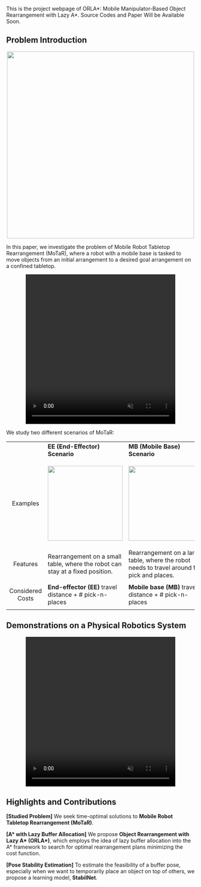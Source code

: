 
This is the project webpage of ORLA\*: Mobile Manipulator-Based Object Rearrangement with Lazy A\*. Source Codes and Paper Will be Available Soon.

## Problem Introduction
<p align="center">
<img src="https://github.com/gaokai15/ORLA-Star/assets/53358252/fac6d8f3-1cd4-40ca-bf87-ca27ffdeea4e" width="500" >
</p>
In this paper, we investigate the problem of Mobile Robot Tabletop Rearrangement (MoTaR), where a robot with a mobile base is tasked to move objects from an initial arrangement to a desired goal arrangement on a confined tabletop.

<p align="center">
<video width="400" height="400" autoplay muted loop>
<source src="https://github.com/gaokai15/ORLA-Star/assets/53358252/18d77ed2-d65b-42d7-9ce7-583f482a41b0" type="video/mp4"> 
</video>
</p>

We study two different scenarios of MoTaR:
<table>
  <tr>
    <td></td>
    <td>
      <strong>EE (End-Effector) Scenario</strong>
    </td>
    <td>
      <strong>MB (Mobile Base) Scenario</strong>
    </td>
  </tr>
  <tr>
    <td>
      <p align="center">
      Examples
      </p>
    </td>
    <td>
      <p align="center">
      <img src="https://github.com/gaokai15/ORLA-Star/assets/53358252/70f5f107-7ebf-4571-8e91-7efc1c6f4740" height="200" width=auto>
      </p>
    </td>
    <td>
      <p align="center">
      <img src="https://github.com/gaokai15/ORLA-Star/assets/53358252/4d49917d-9f6f-44ed-b336-ca0ea81c7d63" height="200" width=auto>
      </p>
    </td>
  </tr>
  <tr>
    <td>
      <p align="center">
      Features
      </p>
    </td>
    <td>
      Rearrangement on a small table, where the robot can stay at a fixed position.
    </td>
    <td>
      Rearrangement on a large table, where the robot needs to travel around for pick and places.
    </td>
  </tr>
  <tr>
    <td>
      <p align="center">
      Considered Costs
      </p>
    </td>
    <td>
      <strong>End-effector (EE)</strong> travel distance + # pick-n-places
    </td>
    <td>
      <strong>Mobile base (MB)</strong> travel distance + # pick-n-places
    </td>
  </tr>
  </table>



## Demonstrations on a Physical Robotics System
<p align="center">
<video width="400" height="400" autoplay muted loop>
<source src="https://github.com/user-attachments/assets/5559d9ad-2526-45fd-999d-b7bdd3f69faf" type="video/mp4"> 
</video>
</p>

## Highlights and Contributions
**[Studied Problem]** We seek time-optimal solutions to **Mobile Robot Tabletop Rearrangement (MoTaR)**.

**[A\* with Lazy Buffer Allocation]** We propose **Object Rearrangement with Lazy A\* (ORLA\*)**, which employs the idea of lazy buffer allocation into the A\* framework to search for optimal rearrangement plans minimizing the cost function.

**[Pose Stability Estimation]** To estimate the feasibility of a buffer pose, especially when we want to temporarily place an object on top of others, we propose a learning model, **StabilNet**.



  
